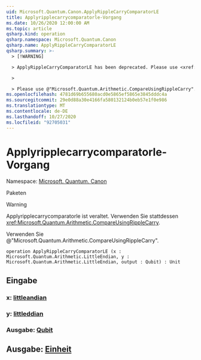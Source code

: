 ```yaml
---
uid: Microsoft.Quantum.Canon.ApplyRippleCarryComparatorLE
title: Applyripplecarrycomparatorle-Vorgang
ms.date: 10/26/2020 12:00:00 AM
ms.topic: article
qsharp.kind: operation
qsharp.namespace: Microsoft.Quantum.Canon
qsharp.name: ApplyRippleCarryComparatorLE
qsharp.summary: >-
  > [!WARNING]

  > ApplyRippleCarryComparatorLE has been deprecated. Please use <xref:Microsoft.Quantum.Arithmetic.CompareUsingRippleCarry> instead.

  >

  > Please use @"Microsoft.Quantum.Arithmetic.CompareUsingRippleCarry".
ms.openlocfilehash: 4781d69b655680acd0e5865ef5865e3845dddc4a
ms.sourcegitcommit: 29e0d88a30e4166fa580132124b0eb57e1f0e986
ms.translationtype: MT
ms.contentlocale: de-DE
ms.lasthandoff: 10/27/2020
ms.locfileid: "92705031"
---
```

# <a name="applyripplecarrycomparatorle-operation"></a>Applyripplecarrycomparatorle-Vorgang

Namespace: [Microsoft. Quantum. Canon](xref:Microsoft.Quantum.Canon)

Paketen [](https://nuget.org/packages/)


> [!WARNING]
> Applyripplecarrycomparatorle ist veraltet. Verwenden Sie stattdessen <xref:Microsoft.Quantum.Arithmetic.CompareUsingRippleCarry>.
>
> Verwenden Sie @"Microsoft.Quantum.Arithmetic.CompareUsingRippleCarry".



```qsharp
operation ApplyRippleCarryComparatorLE (x : Microsoft.Quantum.Arithmetic.LittleEndian, y : Microsoft.Quantum.Arithmetic.LittleEndian, output : Qubit) : Unit
```


## <a name="input"></a>Eingabe

### <a name="x--littleendian"></a>x: [littleandian](xref:Microsoft.Quantum.Arithmetic.LittleEndian)




### <a name="y--littleendian"></a>y: [littleddian](xref:Microsoft.Quantum.Arithmetic.LittleEndian)




### <a name="output--qubit"></a>Ausgabe: [Qubit](xref:microsoft.quantum.lang-ref.qubit)





## <a name="output--unit"></a>Ausgabe: [Einheit](xref:microsoft.quantum.lang-ref.unit)

